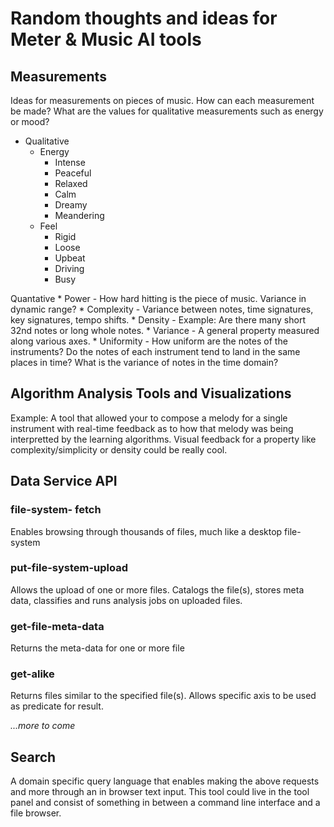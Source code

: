 # Random thoughts and ideas for Meter & Music AI tools

## Measurements
Ideas for measurements on pieces of music. How can each measurement be made? What are the values for qualitative measurements such as energy or mood?
* Qualitative
    * Energy
        * Intense
        * Peaceful
        * Relaxed
        * Calm
        * Dreamy
        * Meandering
    * Feel
        * Rigid
        * Loose
        * Upbeat
        * Driving
        * Busy

Quantative 
    * Power - How hard hitting is the piece of music. Variance in dynamic range?
    * Complexity - Variance between notes, time signatures, key signatures, tempo shifts.
    * Density - Example: Are there many short 32nd notes or long whole notes.
    * Variance - A general property measured along various axes.
    * Uniformity - How uniform are the notes of the instruments? Do the notes of each instrument tend to land in the same places in time? What is the variance of notes in the time domain?

## Algorithm Analysis Tools and Visualizations
Example: A tool that allowed your to compose a melody for a single instrument with real-time feedback as to how that melody was being interpretted by the learning algorithms. Visual feedback for a property like complexity/simplicity or density could be really cool.


## Data Service API
### file-system- fetch
Enables browsing through thousands of files, much like a desktop file-system

### put-file-system-upload
Allows the upload of one or more files. Catalogs the file(s), stores meta data, classifies and runs analysis jobs on uploaded files.

### get-file-meta-data
Returns the meta-data for one or more file

### get-alike
Returns files similar to the specified file(s). Allows specific axis to be used as predicate for result.

*...more to come*

## Search
A domain specific query language that enables making the above requests and more through an in browser text input. This tool could live in the tool panel and consist of something in between a command line interface and a file browser. 
